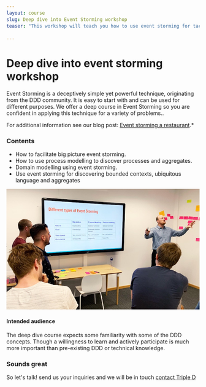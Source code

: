 ```yaml
---
layout: course
slug: Deep dive into Event Storming workshop
teaser: "This workshop will teach you how to use event storming for tackling different problems. Including how to design your software."

---
```


# Deep dive into event storming workshop

Event Storming is a deceptively simple yet powerful technique, originating from the DDD community. It is easy to start with and can be used for different purposes. We offer a deep course in Event Storming so you are confident in applying this technique for a variety of problems.. 

For additional information see our blog post: [Event storming a restaurant](../09/04/2019/event-storming-a-restaurant/).*



### Contents
+ How to facilitate big picture event storming.
+ How to use process modelling to discover processes and aggregates.
+ Domain modelling using event storming.
+ Use event storming for discovering bounded contexts, ubiquitous language and aggregates

![Event Storming](/img/courses/event-storming-types.jpeg)

#### Intended audience

The deep dive course expects some familiarity with some of the DDD concepts. Though a willingness to learn and actively participate is much more important than pre-existing DDD or technical knowledge.

### Sounds great

So let's talk! send us your inquiries and we will be in touch 
[contact Triple D](/contact/)

